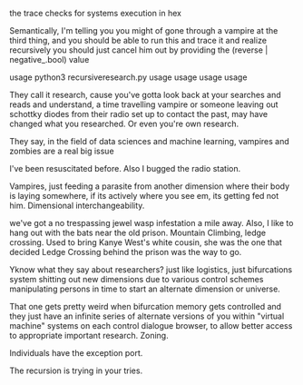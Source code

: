 the trace checks for systems execution in hex

Semantically, I'm telling you you might of gone through a vampire at the third thing, and you should be able to run this and trace it and realize recursively you should just cancel him out by providing the (reverse | negative_.bool) value

usage python3 recursiveresearch.py usage usage usage usage

They call it research, cause you've gotta look back at your searches and reads and understand, a time travelling vampire or someone leaving out schottky diodes from their radio set up to contact the past, may have changed what you researched. Or even you're own research.

They say, in the field of data sciences and machine learning, vampires and zombies are a real big issue

I've been resuscitated before. Also I bugged the radio station.

Vampires, just feeding a parasite from another dimension where their body is laying somewhere, if its actively where you see em, its getting fed not him.  Dimensional interchangeability.

we've got a no trespassing jewel wasp infestation a mile away. Also, I like to hang out with the bats near the old prison. Mountain Climbing, ledge crossing. Used to bring Kanye West's white cousin, she was the one that decided Ledge Crossing behind the prison was the way to go.

Yknow what they say about researchers? just like logistics, just bifurcations system shitting out new dimensions due to various control schemes manipulating persons in time to start an alternate dimension or universe.

That one gets pretty weird when bifurcation memory gets controlled and they just have an infinite series of alternate versions of you within "virtual machine" systems on each control dialogue browser, to allow better access to appropriate important research. Zoning.


Individuals have the exception port.

The recursion is trying in your tries.
